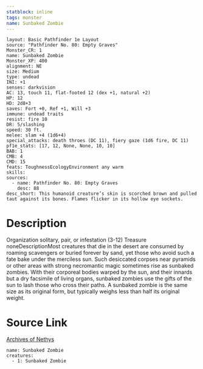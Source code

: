 ```yaml
---
statblock: inline
tags: monster
name: Sunbaked Zombie
---
```

```statblock
layout: Basic Pathfinder 1e Layout
source: "Pathfinder No. 80: Empty Graves"
Monster_CR: 1
name: Sunbaked Zombie
Monster_XP: 400
alignment: NE
size: Medium
type: undead
INI: +1
senses: darkvision
AC: 13, touch 11, flat-footed 12 (dex +1, natural +2)
HP: 12
HD: 2d8+3
saves: Fort +0, Ref +1, Will +3
immune: undead traits
resist: fire 10
DR: 5/slashing
speed: 30 ft.
melee: slam +4 (1d6+4)
special_attacks: death throes (DC 11), fiery gaze (1d6 fire, DC 11)
pf1e_stats: [17, 12, None, None, 10, 10]
BAB: 1
CMB: 4
CMD: 15
feats: ToughnessEcologyEnvironment any warm
skills: 
sources:
  - name: Pathfinder No. 80: Empty Graves
    desc: 88
desc_short: This humanoid creature’s skin is scorched brown and pulled taut against its bones. Flames flicker in its hollow eye sockets.
```
# Description
Organization solitary, pair, or infestation (3-12)
Treasure noneDescriptionMost creatures that die in the desert are consumed by roaming scavengers or buried forever by sand, yet those who avoid such a fate bake under the merciless sun. Such desiccated corpses near pyramids or other areas with strong necromantic magic sometimes rise as sunbaked zombies. With their corporeal bodies warped by the sun, and their innards but a dry facsimile of living organs, sunbaked zombies use the gifts of the sun to lash those who cross their paths. A sunbaked zombie is the same size as its original form, but typically weighs less than half its original weight.
# Source Link
[Archives of Nethys](https://aonprd.com/MonsterDisplay.aspx?ItemName=Sunbaked%20Zombie)
```encounter-table
name: Sunbaked Zombie
creatures:
  - 1: Sunbaked Zombie
```
